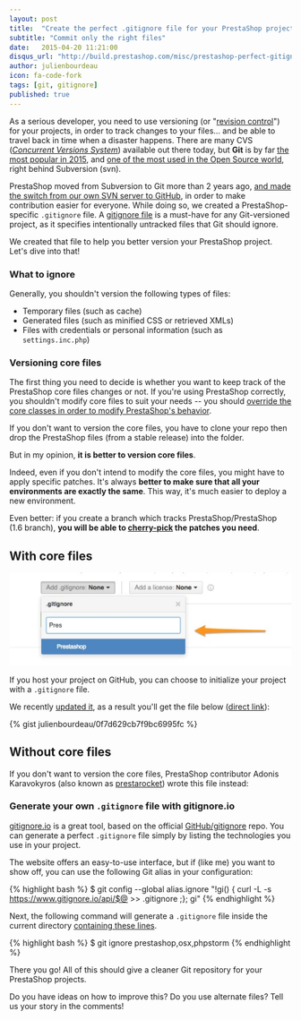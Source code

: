 ```yaml
---
layout: post
title:  "Create the perfect .gitignore file for your PrestaShop projects"
subtitle: "Commit only the right files"
date:   2015-04-20 11:21:00
disqus_url: "http://build.prestashop.com/misc/prestashop-perfect-gitignore/"
author: julienbourdeau
icon: fa-code-fork
tags: [git, gitignore]
published: true
---
```


As a serious developer, you need to use versioning (or "[revision control](http://en.wikipedia.org/wiki/Revision_control)") for your projects, in order to track changes to your files... and be able to travel back in time when a disaster happens. There are many CVS ([_Concurrent Versions System_](http://en.wikipedia.org/wiki/Concurrent_Versions_System)) available out there today, but **Git** is by far [the most popular in 2015](http://stackoverflow.com/research/developer-survey-2015#tech-sourcecontrol), and [one of the most used in the Open Source world](https://www.openhub.net/repositories/compare), right behind Subversion (svn).

PrestaShop moved from Subversion to Git more than 2 years ago, [and made the switch from our own SVN server to GitHub](https://www.prestashop.com/blog/en/prestashop-is-now-on-github/), in order to make contribution easier for everyone. While doing so, we created a PrestaShop-specific `.gitignore` file. A [gitignore file](http://git-scm.com/docs/gitignore) is a must-have for any Git-versioned project, as it specifies intentionally untracked files that Git should ignore.

We created that file to help you better version your PrestaShop project. Let's dive into that!


### What to ignore

Generally, you shouldn't version the following types of files:

* Temporary files (such as cache)
* Generated files (such as minified CSS or retrieved XMLs)
* Files with credentials or personal information (such as `settings.inc.php`)


### Versioning core files

The first thing you need to decide is whether you want to keep track of the PrestaShop core files changes or not. If you're using PrestaShop correctly, you shouldn't modify core files to suit your needs -- you should [override the core classes in order to modify PrestaShop's behavior](http://doc.prestashop.com/display/PS16/Overriding+default+behaviors).

If you don't want to version the core files, you have to clone your repo then drop the PrestaShop files (from a stable release) into the folder.

But in my opinion, **it is better to version core files**.

Indeed, even if you don't intend to modify the core files, you might have to apply specific patches. It's always **better to make sure that all your environments are exactly the same**. This way, it's much easier to deploy a new environment.

Even better: if you create a branch which tracks PrestaShop/PrestaShop (1.6 branch), **you will be able to [cherry-pick](http://git-scm.com/docs/git-cherry-pick) the patches you need**.

## With core files

![.gitignore from GitHub](/assets/images/2015/04/github-new-repo-gitignore.jpg)

If you host your project on GitHub, you can choose to initialize your project with a `.gitignore` file.

We recently [updated it](https://github.com/github/gitignore/pull/1479), as a result you'll get the file below ([direct link](https://github.com/github/gitignore/blob/master/Prestashop.gitignore)):

{% gist julienbourdeau/0f7d629cb7f9bc6995fc %}

## Without core files

If you don't want to version the core files, PrestaShop contributor Adonis Karavokyros (also known as [prestarocket](https://github.com/prestarocket)) wrote this file instead:

<script src="https://gist.github.com/prestarocket/1070872.js"></script>

### Generate your own `.gitignore` file with gitignore.io

[gitignore.io](http://gitignore.io) is a great tool, based on the official [GitHub/gitignore](https://github.com/github/gitignore) repo. You can generate a perfect `.gitignore` file simply by listing the technologies you use in your project.

The website offers an easy-to-use interface, but if (like me) you want to show off, you can use the following Git alias in your configuration:

{% highlight bash %}
$ git config --global alias.ignore "!gi() { curl -L -s https://www.gitignore.io/api/$@ >> .gitignore ;}; gi"
{% endhighlight %}

Next, the following command will generate a `.gitignore` file inside the current directory [containing these lines](https://www.gitignore.io/api/prestashop,osx,phpstorm).

{% highlight bash %}
$ git ignore prestashop,osx,phpstorm
{% endhighlight %}

There you go! All of this should give a cleaner Git repository for your PrestaShop projects.

Do you have ideas on how to improve this? Do you use alternate files? Tell us your story in the comments!
